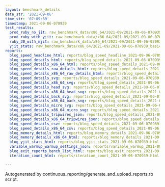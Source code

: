 ```yaml
---
layout: benchmark_details
date_str: '2021-09-06'
time_str: '07:09:39'
timestamp: 2021-09-06-070939
test_results:
  prod_ruby_no_jit: raw_benchmark_data/x86_64/2021-09/2021-09-06-070939_basic_benchmark_prod_ruby_no_jit.json
  prod_ruby_with_yjit: raw_benchmark_data/x86_64/2021-09/2021-09-06-070939_basic_benchmark_prod_ruby_with_yjit.json
  ruby_30_with_mjit: raw_benchmark_data/x86_64/2021-09/2021-09-06-070939_basic_benchmark_ruby_30_with_mjit.json
  yjit_stats: raw_benchmark_data/x86_64/2021-09/2021-09-06-070939_basic_benchmark_yjit_stats.json
reports:
  blog_speed_headline_html: reports/blog_speed_headline_2021-09-06-070939.html
  blog_speed_details_html: reports/blog_speed_details_2021-09-06-070939.html
  blog_speed_details_x86_64_html: reports/blog_speed_details_2021-09-06-070939.x86_64.html
  blog_speed_details_raw_details_html: reports/blog_speed_details_2021-09-06-070939.raw_details.html
  blog_speed_details_x86_64_raw_details_html: reports/blog_speed_details_2021-09-06-070939.x86_64.raw_details.html
  blog_speed_details_svg: reports/blog_speed_details_2021-09-06-070939.svg
  blog_speed_details_x86_64_svg: reports/blog_speed_details_2021-09-06-070939.x86_64.svg
  blog_speed_details_head_svg: reports/blog_speed_details_2021-09-06-070939.head.svg
  blog_speed_details_x86_64_head_svg: reports/blog_speed_details_2021-09-06-070939.x86_64.head.svg
  blog_speed_details_back_svg: reports/blog_speed_details_2021-09-06-070939.back.svg
  blog_speed_details_x86_64_back_svg: reports/blog_speed_details_2021-09-06-070939.x86_64.back.svg
  blog_speed_details_micro_svg: reports/blog_speed_details_2021-09-06-070939.micro.svg
  blog_speed_details_x86_64_micro_svg: reports/blog_speed_details_2021-09-06-070939.x86_64.micro.svg
  blog_speed_details_tripwires_json: reports/blog_speed_details_2021-09-06-070939.tripwires.json
  blog_speed_details_x86_64_tripwires_json: reports/blog_speed_details_2021-09-06-070939.x86_64.tripwires.json
  blog_speed_details_csv: reports/blog_speed_details_2021-09-06-070939.csv
  blog_speed_details_x86_64_csv: reports/blog_speed_details_2021-09-06-070939.x86_64.csv
  blog_memory_details_html: reports/blog_memory_details_2021-09-06-070939.html
  blog_memory_details_x86_64_html: reports/blog_memory_details_2021-09-06-070939.x86_64.html
  blog_yjit_stats_html: reports/blog_yjit_stats_2021-09-06-070939.html
  variable_warmup_warmup_settings_json: reports/variable_warmup_2021-09-06-070939.warmup_settings.json
  blog_exit_reports_bench_list_html: reports/blog_exit_reports_2021-09-06-070939.bench_list.html
  iteration_count_html: reports/iteration_count_2021-09-06-070939.html

---
```

Autogenerated by continuous_reporting/generate_and_upload_reports.rb script.
